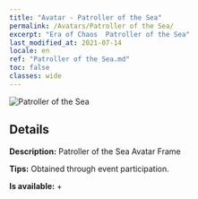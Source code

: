 ```yaml
---
title: "Avatar - Patroller of the Sea"
permalink: /Avatars/Patroller of the Sea/
excerpt: "Era of Chaos  Patroller of the Sea"
last_modified_at: 2021-07-14
locale: en
ref: "Patroller of the Sea.md"
toc: false
classes: wide
---
```

 ![Patroller of the Sea](/images/a/avatarFrame_102.png)

## Details

 **Description:** Patroller of the Sea Avatar Frame 

 **Tips:** Obtained through event participation. 

 **Is available:**  + 

